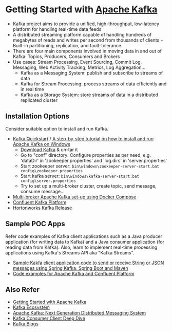 # Getting Started with [Apache Kafka](http://kafka.apache.org/)

- Kafka project aims to provide a unified, high-throughput, low-latency platform for handling real-time data feeds
- A distributed streaming platform capable of handling hundreds of megabytes of reads and writes per second from thousands of clients + Built-in partitioning, replication, and fault-tolerance
- There are four main components involved in moving data in and out of Kafka: Topics, Producers, Consumers and Brokers
- Use cases: Stream Processing, Event Sourcing, Commit Log, Messaging, Web Activity Tracking, Metrics, Log Aggregation...
	- Kafka as a Messaging System: publish and subscribe to streams of data 
	- Kafka for Stream Processing: process streams of data efficiently and in real time 
	- Kafka as a Storage System: store streams of data in a distributed replicated cluster

## Installation Options

Consider suitable option to install and run Kafka.

- [Kafka Quickstart](http://kafka.apache.org/quickstart) / [A step-by-step tutorial on how to install and run Apache Kafka on Windows](https://www.codenotfound.com/2016/09/apache-kafka-download-installation.html)
	- [Download Kafka](http://kafka.apache.org/downloads) & un-tar it
	- Go to "conf" directory: Configure properties as per need, e.g. 'dataDir' in 'zookeeper.properties' and 'log.dirs' in 'server.properties'
	- Start zookeeper server: `bin\windows\zookeeper-server-start.bat config\zookeeper.properties`
	- Start kafka server: `bin\windows\kafka-server-start.bat config\server.properties`
	- Try to set up a multi-broker cluster, create topic, send message, consume message...
- [Multi-broker Apache Kafka set-up using Docker Compose](https://hub.docker.com/r/wurstmeister/kafka/)
- [Confluent Kafka Platform](https://www.confluent.io/product/compare/)
- [Hortonworks Kafka Release](https://hortonworks.com/apache/kafka/) 

## Sample POC Apps

Refer code examples of Kafka client applications such as a Java producer application (for writing data to Kafka) and a Java consumer application (for reading data from Kafka). Also, learn to implement real-time processing applications using Kafka's Streams API aka "Kafka Streams".

- [Sample Kakfa client application code to send or receive String or JSON messages using Spring Kafka, Spring Boot and Maven](https://github.com/tirthalpatel/Learning-Spring/tree/master/gs-spring-kafka/poc-spring-boot-kafka-app)
- [Code examples for Apache Kafka and Confluent Platform](https://github.com/confluentinc/examples/tree/master)

## Also Refer

- [Getting Started with Apache Kafka](https://www.confluent.io/blog/apache-kafka-getting-started/)
- [Kafka Ecosystem](https://cwiki.apache.org/confluence/display/KAFKA/Ecosystem)
- [Apache Kafka: Next Generation Distributed Messaging System](https://www.infoq.com/articles/apache-kafka)
- [Kafka Consumer Client Deep Dive](https://www.confluent.io/blog/tutorial-getting-started-with-the-new-apache-kafka-0-9-consumer-client/)
- [Kafka Blogs](https://www.confluent.io/blog/)